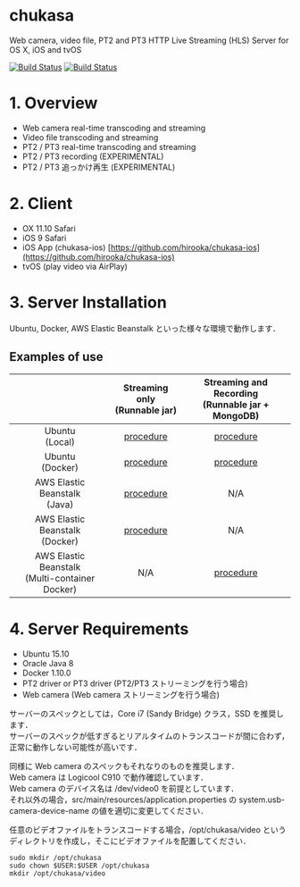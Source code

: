 # chukasa 

Web camera, video file, PT2 and PT3 HTTP Live Streaming (HLS) Server for OS X, iOS and tvOS

[![Build Status](https://travis-ci.org/hirooka/chukasa.svg?branch=master)](https://travis-ci.org/hirooka/chukasa) [![Build Status](https://circleci.com/gh/hirooka/chukasa.png?style=shield)](https://circleci.com/gh/hirooka/chukasa)

# 1. Overview

* Web camera real-time transcoding and streaming
* Video file transcoding and streaming
* PT2 / PT3 real-time transcoding and streaming
* PT2 / PT3 recording (EXPERIMENTAL)
* PT2 / PT3 追っかけ再生 (EXPERIMENTAL)

# 2. Client

* OX 11.10 Safari
* iOS 9 Safari
* iOS App (chukasa-ios) [https://github.com/hirooka/chukasa-ios](https://github.com/hirooka/chukasa-ios)
* tvOS (play video via AirPlay)

# 3. Server Installation

Ubuntu, Docker, AWS Elastic Beanstalk といった様々な環境で動作します．  

## Examples of use

|   | Streaming only<br>(Runnable jar) | Streaming and Recording<br>(Runnable jar + MongoDB) |
|:---:|:---:|:---:|
| Ubuntu<br>(Local) | [procedure](procedure/procedure_ubuntu_local_jar.txt) | [procedure](procedure/procedure_ubuntu_local_jar_db.txt) |
| Ubuntu<br>(Docker) | [procedure](procedure/procedure_ubuntu_local_docker_jar.txt) | [procedure](procedure/procedure_ubuntu_local_docker_jar_db.txt) |
| AWS Elastic Beanstalk<br>(Java) | [procedure](procedure/procedure_aws_elastic_beanstalk_jar.txt) | N/A |
| AWS Elastic Beanstalk<br>(Docker) | [procedure](procedure/procedure_aws_elastic_beanstalk_docker_jar.txt) | N/A |
| AWS Elastic Beanstalk<br>(Multi-container Docker) | N/A | [procedure](procedure/procedure_aws_elastic_beanstalk_multi_container_docker_jar_db.txt) |


# 4. Server Requirements

* Ubuntu 15.10
* Oracle Java 8
* Docker 1.10.0
* PT2 driver or PT3 driver (PT2/PT3 ストリーミングを行う場合)
* Web camera (Web camera ストリーミングを行う場合) 
 
サーバーのスペックとしては，Core i7 (Sandy Bridge) クラス，SSD を推奨します．  
サーバーのスペックが低すぎるとリアルタイムのトランスコードが間に合わず，正常に動作しない可能性が高いです．  

同様に Web camera のスペックもそれなりのものを推奨します．  
Web camera は Logicool C910 で動作確認しています．  
Web camera のデバイス名は /dev/video0 を前提としています．  
それ以外の場合，src/main/resources/application.properties の system.usb-camera-device-name の値を適切に変更してください．

任意のビデオファイルをトランスコードする場合，/opt/chukasa/video というディレクトリを作成し，そこにビデオファイルを配置してください．  

    sudo mkdir /opt/chukasa
    sudo chown $USER:$USER /opt/chukasa
    mkdir /opt/chukasa/video